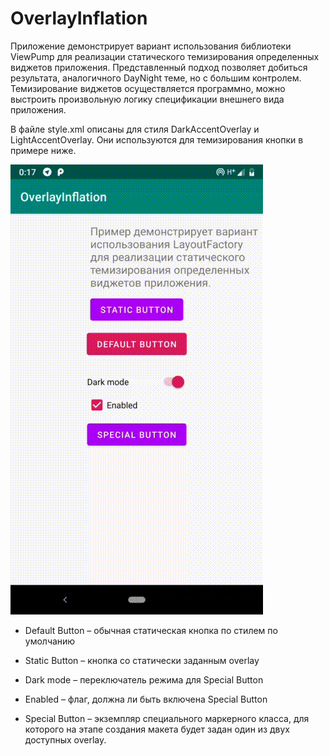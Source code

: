 # OverlayInflation

Приложение демонстрирует вариант использования библиотеки ViewPump для реализации статического темизирования определенных
виджетов приложения. Представленный подход позволяет добиться результата, аналогичного DayNight теме,
но с большим контролем. Темизирование виджетов осуществляется программно, можно выстроить произвольную логику
спецификации внешнего вида приложения.

В файле style.xml описаны для стиля DarkAccentOverlay и LightAccentOverlay.
Они используются для темизирования кнопки в примере ниже.

![Example gif](/example.gif)

- Default Button – обычная статическая кнопка по стилем по умолчанию

- Static Button – кнопка со статически заданным overlay

- Dark mode – переключатель режима для Special Button

- Enabled – флаг, должна ли быть включена Special Button

- Special Button – экземпляр специального маркерного класса, для которого на этапе создания макета будет задан
один из двух доступных overlay.